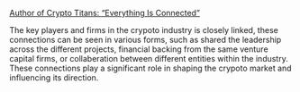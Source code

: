 [Author of Crypto Titans: “Everything Is Connected”](https://dailycoin.com/markus-thielen-crypto-titans-everything-is-connected/)

The key players and firms in the crypoto industry is closely linked, these connections can be seen in various forms, such as shared the leadership across the different projects, financial backing from the same venture capital firms, or collaberation between different entities within the industry. These connections play a significant role in shaping the crypoto market and influencing its direction.

